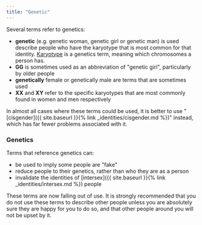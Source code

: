 ```yaml
---
title: "Genetic"
---
```


Several terms refer to genetics:

- **genetic** (e.g. genetic woman, genetic girl or genetic man) is used describe people who have the karyotype that is most common for that identity. [Karyotype](https://en.wikipedia.org/wiki/Karyotype) is a genetics term, meaning which chromosomes a person has.
- **GG** is sometimes used as an abbreviation of "genetic girl", particularly by older people
- **genetically** female or genetically male are terms that are sometimes used
- **XX** and **XY** refer to the specific karyotypes that are most commonly found in women and men respectively

In almost all cases where these terms could be used, it is better to use "[cisgender]({{ site.baseurl }}{% link _identities/cisgender.md %})" instead, which has far fewer problems associated with it.

### Genetics

Terms that reference genetics can:

- be used to imply some people are "fake"
- reduce people to their genetics, rather than who they are as a person
- invalidate the identities of [intersex]({{ site.baseurl }}{% link _identities/intersex.md %}) people

These terms are now falling out of use. It is strongly recommended that you do not use these terms to describe other people unless you are absolutely sure they are happy for you to do so, and that other people around you will not be upset by it.
